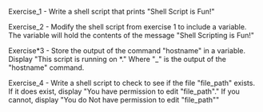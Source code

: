 Exercise_1 - Write a shell script that prints "Shell Script is Fun!"

Exercise_2 - Modify the shell script from exercise 1 to include a variable. The variable will hold the contents of the message "Shell Scripting is Fun!"

Exercise*3 - Store the output of the command "hostname" in a variable. Display "This script is running on *." Where "\_" is the output of the "hostname" command.

Exercise_4 - Write a shell script to check to see if the file "file_path" exists. If it does exist, display "You have permission to edit "file_path"." If you cannot, display "You do Not have permission to edit "file_path""
